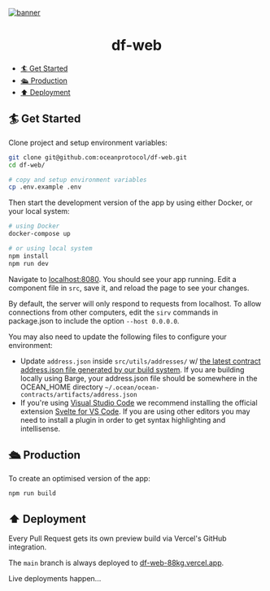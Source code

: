 [![banner](https://raw.githubusercontent.com/oceanprotocol/art/master/github/repo-banner%402x.png)](https://oceanprotocol.com)

<h1 align="center">df-web</h1>

- [🏄 Get Started](#-get-started)
- [🛳 Production](#-production)
- [⬆️ Deployment](#️-deployment)

## 🏄 Get Started

Clone project and setup environment variables:

```bash
git clone git@github.com:oceanprotocol/df-web.git
cd df-web/

# copy and setup environment variables
cp .env.example .env
```

Then start the development version of the app by using either Docker, or your local system:

```bash
# using Docker
docker-compose up

# or using local system
npm install
npm run dev
```

Navigate to [localhost:8080](http://localhost:5173). You should see your app running. Edit a component file in `src`, save it, and reload the page to see your changes.

By default, the server will only respond to requests from localhost. To allow connections from other computers, edit the `sirv` commands in package.json to include the option `--host 0.0.0.0`.

You may also need to update the following files to configure your environment:

- Update `address.json` inside `src/utils/addresses/` w/ [the latest contract address.json file generated by our build system](https://github.com/oceanprotocol/contracts/blob/main/addresses/address.json). If you are building locally using Barge, your address.json file should be somewhere in the OCEAN_HOME directory `~/.ocean/ocean-contracts/artifacts/address.json`
- If you're using [Visual Studio Code](https://code.visualstudio.com/) we recommend installing the official extension [Svelte for VS Code](https://marketplace.visualstudio.com/items?itemName=svelte.svelte-vscode). If you are using other editors you may need to install a plugin in order to get syntax highlighting and intellisense.

## 🛳 Production

To create an optimised version of the app:

```bash
npm run build
```

## ⬆️ Deployment

Every Pull Request gets its own preview build via Vercel's GitHub integration.

The `main` branch is always deployed to [df-web-88kg.vercel.app](https://df-web-88kg.vercel.app).

Live deployments happen...
